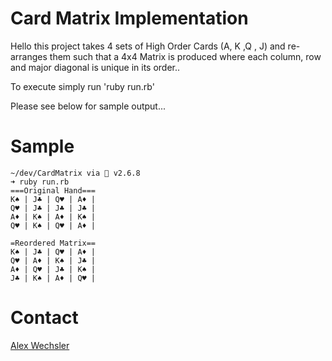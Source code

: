 # Card Matrix Implementation

Hello this project takes 4 sets of High Order Cards (A, K ,Q , J) and 
re-arranges them such that a 4x4 Matrix is produced where each column, 
row and major diagonal is unique in its order..

To execute simply run 'ruby run.rb'

Please see below for sample output...

# Sample
```start irb
~/dev/CardMatrix via 💎 v2.6.8
➜ ruby run.rb
===Original Hand===
K♠ | J♣ | Q♥ | A♦ |
Q♥ | J♣ | J♣ | J♣ |
A♦ | K♠ | A♦ | K♠ |
Q♥ | K♠ | Q♥ | A♦ |

=Reordered Matrix==
K♠ | J♣ | Q♥ | A♦ |
Q♥ | A♦ | K♠ | J♣ |
A♦ | Q♥ | J♣ | K♠ |
J♣ | K♠ | A♦ | Q♥ |
```

# Contact
[Alex Wechsler](mailto:alex.wechsler@gmail.com?subject=Card%20Matrix%20Implementation)

